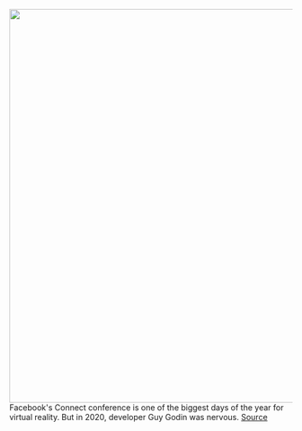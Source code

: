 <img src='https://cdn.vox-cdn.com/thumbor/8KYfpvNRl7szqlUfywha1CFlkIA=/0x0:2051x1367/1200x675/filters:focal(888x424:1216x752)/cdn.vox-cdn.com/uploads/chorus_image/image/67468043/VRG_4203_Oculus_001.0.jpg' width='700px' /><br/>
Facebook's Connect conference is one of the biggest days of the year for virtual reality. But in 2020, developer Guy Godin was nervous.
<a href='https://www.theverge.com/21455665/facebook-oculus-vr-indie-developers-power-monopoly-concerns'> Source <a/>